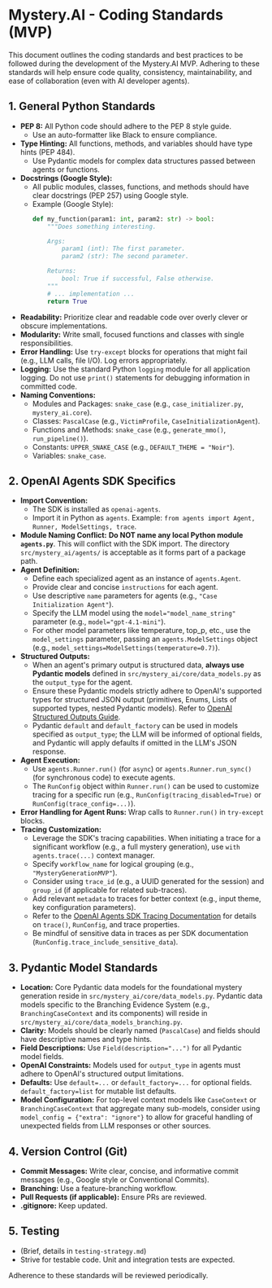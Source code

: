 # Mystery.AI - Coding Standards (MVP)

This document outlines the coding standards and best practices to be followed during the development of the Mystery.AI MVP. Adhering to these standards will help ensure code quality, consistency, maintainability, and ease of collaboration (even with AI developer agents).

## 1. General Python Standards

-   **PEP 8:** All Python code should adhere to the PEP 8 style guide.
    -   Use an auto-formatter like Black to ensure compliance.
-   **Type Hinting:** All functions, methods, and variables should have type hints (PEP 484).
    -   Use Pydantic models for complex data structures passed between agents or functions.
-   **Docstrings (Google Style):**
    -   All public modules, classes, functions, and methods should have clear docstrings (PEP 257) using Google style.
    -   Example (Google Style):
        ```python
        def my_function(param1: int, param2: str) -> bool:
            """Does something interesting.

            Args:
                param1 (int): The first parameter.
                param2 (str): The second parameter.

            Returns:
                bool: True if successful, False otherwise.
            """
            # ... implementation ...
            return True
        ```
-   **Readability:** Prioritize clear and readable code over overly clever or obscure implementations.
-   **Modularity:** Write small, focused functions and classes with single responsibilities.
-   **Error Handling:** Use `try-except` blocks for operations that might fail (e.g., LLM calls, file I/O). Log errors appropriately.
-   **Logging:** Use the standard Python `logging` module for all application logging. Do not use `print()` statements for debugging information in committed code.
-   **Naming Conventions:**
    -   Modules and Packages: `snake_case` (e.g., `case_initializer.py`, `mystery_ai.core`).
    -   Classes: `PascalCase` (e.g., `VictimProfile`, `CaseInitializationAgent`).
    -   Functions and Methods: `snake_case` (e.g., `generate_mmo()`, `run_pipeline()`).
    -   Constants: `UPPER_SNAKE_CASE` (e.g., `DEFAULT_THEME = "Noir"`).
    -   Variables: `snake_case`.

## 2. OpenAI Agents SDK Specifics

-   **Import Convention:**
    -   The SDK is installed as `openai-agents`.
    -   Import it in Python as `agents`. Example: `from agents import Agent, Runner, ModelSettings, trace`.
-   **Module Naming Conflict:** **Do NOT name any local Python module `agents.py`**. This will conflict with the SDK import. The directory `src/mystery_ai/agents/` is acceptable as it forms part of a package path.
-   **Agent Definition:**
    -   Define each specialized agent as an instance of `agents.Agent`.
    -   Provide clear and concise `instructions` for each agent.
    -   Use descriptive `name` parameters for agents (e.g., `"Case Initialization Agent"`).
    -   Specify the LLM model using the `model="model_name_string"` parameter (e.g., `model="gpt-4.1-mini"`).
    -   For other model parameters like temperature, top_p, etc., use the `model_settings` parameter, passing an `agents.ModelSettings` object (e.g., `model_settings=ModelSettings(temperature=0.7)`).
-   **Structured Outputs:**
    -   When an agent's primary output is structured data, **always use Pydantic models** defined in `src/mystery_ai/core/data_models.py` as the `output_type` for the agent.
    -   Ensure these Pydantic models strictly adhere to OpenAI's supported types for structured JSON output (primitives, Enums, Lists of supported types, nested Pydantic models). Refer to [OpenAI Structured Outputs Guide](https://platform.openai.com/docs/guides/structured-outputs?api-mode=responses).
    -   Pydantic `default` and `default_factory` can be used in models specified as `output_type`; the LLM will be informed of optional fields, and Pydantic will apply defaults if omitted in the LLM's JSON response.
-   **Agent Execution:**
    -   Use `agents.Runner.run()` (for `async`) or `agents.Runner.run_sync()` (for synchronous code) to execute agents.
    -   The `RunConfig` object within `Runner.run()` can be used to customize tracing for a specific run (e.g., `RunConfig(tracing_disabled=True)` or `RunConfig(trace_config=...)`).
-   **Error Handling for Agent Runs:** Wrap calls to `Runner.run()` in `try-except` blocks.
-   **Tracing Customization:**
    -   Leverage the SDK's tracing capabilities. When initiating a trace for a significant workflow (e.g., a full mystery generation), use `with agents.trace(...)` context manager.
    -   Specify `workflow_name` for logical grouping (e.g., `"MysteryGenerationMVP"`).
    -   Consider using `trace_id` (e.g., a UUID generated for the session) and `group_id` (if applicable for related sub-traces).
    -   Add relevant `metadata` to traces for better context (e.g., input theme, key configuration parameters).
    -   Refer to the [OpenAI Agents SDK Tracing Documentation](https://openai.github.io/openai-agents-python/tracing/) for details on `trace()`, `RunConfig`, and trace properties.
    -   Be mindful of sensitive data in traces as per SDK documentation (`RunConfig.trace_include_sensitive_data`).

## 3. Pydantic Model Standards

-   **Location:** Core Pydantic data models for the foundational mystery generation reside in `src/mystery_ai/core/data_models.py`. Pydantic data models specific to the Branching Evidence System (e.g., `BranchingCaseContext` and its components) will reside in `src/mystery_ai/core/data_models_branching.py`.
-   **Clarity:** Models should be clearly named (`PascalCase`) and fields should have descriptive names and type hints.
-   **Field Descriptions:** Use `Field(description="...")` for all Pydantic model fields.
-   **OpenAI Constraints:** Models used for `output_type` in agents must adhere to OpenAI's structured output limitations.
-   **Defaults:** Use `default=...` or `default_factory=...` for optional fields. `default_factory=list` for mutable list defaults.
-   **Model Configuration:** For top-level context models like `CaseContext` or `BranchingCaseContext` that aggregate many sub-models, consider using `model_config = {"extra": "ignore"}` to allow for graceful handling of unexpected fields from LLM responses or other sources.

## 4. Version Control (Git)

-   **Commit Messages:** Write clear, concise, and informative commit messages (e.g., Google style or Conventional Commits).
-   **Branching:** Use a feature-branching workflow.
-   **Pull Requests (if applicable):** Ensure PRs are reviewed.
-   **.gitignore:** Keep updated.

## 5. Testing

-   (Brief, details in `testing-strategy.md`)
-   Strive for testable code. Unit and integration tests are expected.

Adherence to these standards will be reviewed periodically. 